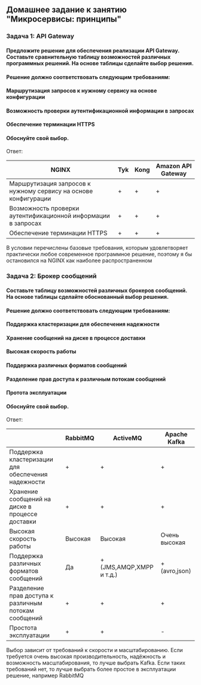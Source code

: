 ##  Домашнее задание к занятию "Микросервисы: принципы" ## 

### Задача 1: API Gateway ###


#### Предложите решение для обеспечения реализации API Gateway. Составьте сравнительную таблицу возможностей различных программных решений. На основе таблицы сделайте выбор решения. ####

#### Решение должно соответствовать следующим требованиям: ####

#### Маршрутизация запросов к нужному сервису на основе конфигурации ####
#### Возможность проверки аутентификационной информации в запросах ####
#### Обеспечение терминации HTTPS ####
#### Обоснуйте свой выбор. ####

Ответ:

 | NGINX                                                           | Tyk	| Kong	| Amazon API Gateway | 
 |-----------------------------------------------------------------|--------|-------|--------------------| 
 | Маршрутизация запросов к нужному сервису на основе конфигурации | +      |	+   |	+                |   
 | Возможность проверки аутентификационной информации в запросах   | +      |	+   |	+                |	
 | Обеспечение терминации HTTPS                                    | +      |	+   |	+                |	 


В условии перечислены базовые требования, которым удовлетворяет практически любое современное программное решение, поэтому я бы остановился на NGINX как наиболее распространенном 


### Задача 2: Брокер сообщений ###

#### Составьте таблицу возможностей различных брокеров сообщений. На основе таблицы сделайте обоснованный выбор решения.

#### Решение должно соответствовать следующим требованиям: ####

#### Поддержка кластеризации для обеспечения надежности ####
#### Хранение сообщений на диске в процессе доставки ####
#### Высокая скорость работы ####
#### Поддержка различных форматов сообщений ####
#### Разделение прав доступа к различным потокам сообщений ####
#### Протота эксплуатации ####

#### Обоснуйте свой выбор. ####


Ответ:

|                                                          | 	RabbitMQ     | ActiveMQ	                | Apache Kafka |	
|----------------------------------------------------------|---------------|----------------|--------------------|
| Поддержка кластеризации для обеспечения надежности       | +             | 	+                       | 	+	|
| Хранение сообщений на диске в процессе доставки	         | +	            | +	                       | +	 |
| Высокая скорость работы	                                 | Высокая	      | Высокая	                 | Очень высокая	|
| Поддержка различных форматов сообщений	                  | Да	           | + (JMS,AMQP,XMPP и т.д.) | 	+ (avro,json)	|
| Разделение прав доступа к различным потокам сообщений    | +             | 	+                       | 	+	|
| Простота эксплуатации	                                   | +	            | +                        |	-	|

Выбор зависит от требований к скорости и масштабированию. Если требуется очень высокая производительность, надёжность и возможность масштабирования, то лучше выбрать Kafka. 
Если  таких требований нет, то лучше выбрать более простое в эксплуатации решение, например RabbitMQ 

